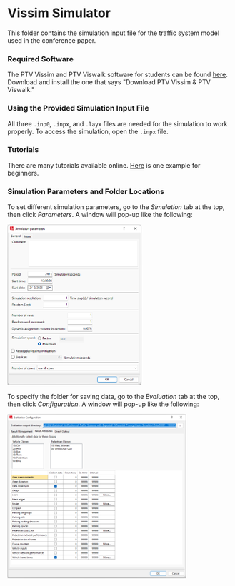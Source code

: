 # Vissim Simulator
This folder contains the simulation input file for the traffic system model used in the conference paper.

### Required Software
The PTV Vissim and PTV Viswalk software for students can be found [here](https://your.visum.ptvgroup.com/vision-traffic-suite-students-en). Download and install the one that says "Download PTV Vissim & PTV Viswalk."

### Using the Provided Simulation Input File
All three `.inp0`, `.inpx`, and `.layx` files are needed for the simulation to work properly. To access the simulation, open the `.inpx` file.

### Tutorials
There are many tutorials available online. [Here](https://youtube.com/playlist?list=PLsp6xnws6TOAy1bjEw9eeXN5tAHQsgxh0) is one example for beginners.

### Simulation Parameters and Folder Locations
To set different simulation parameters, go to the _Simulation_ tab at the top, then click _Parameters_. A window will pop-up like the following:

<img src="sim_param_window.png" width="300" />

To specify the folder for saving data, go to the _Evaluation_ tab at the top, then click _Configuration_. A window will pop-up like the following:

<img src="data_folder.png" width="400" />
